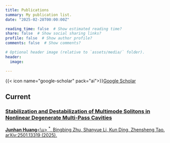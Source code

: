 ```yaml
---
title: Publications
summary: My publication list.
date: "2025-02-28T00:00:00Z"

reading_time: false  # Show estimated reading time?
share: false  # Show social sharing links?
profile: false  # Show author profile?
comments: false  # Show comments?

# Optional header image (relative to `assets/media/` folder).
header:
  image:

---
```

{{< icon name="google-scholar" pack="ai">}}[Google Scholar](https://scholar.google.com/citations?user=L6Dk7akAAAAJ)

## Current
### [Stabilization and Destabilization of Multimode Solitons in Nonlinear Degenerate Multi-Pass Cavities](https://arxiv.org/abs/2501.13319)

<u>**Junhan Huang**<\u> $^*$, Bingbing Zhu, Shanyue Li, Kun Ding, Zhensheng Tao. arXiv:2501.13319 (2025).
